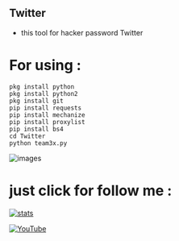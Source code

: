 ## Twitter
  
  - this tool for hacker password Twitter
  
  
  
# For using :
 ````
 pkg install python
 pkg install python2
 pkg install git
 pip install requests
 pip install mechanize
 pip install proxylist
 pip install bs4
 cd Twitter
 python team3x.py
 ````
 
![images](https://user-images.githubusercontent.com/70316694/100490766-0a3e2180-312f-11eb-8026-2eb584ba452d.png)

#  just click for follow me : 

[![stats](https://img.shields.io/badge/account%20-%20telegram-yellowred)](https://t.me/iiwiw)


[![YouTube](https://img.shields.io/badge/You-tube-red)](https://YouTube.com/iraqhacker)
